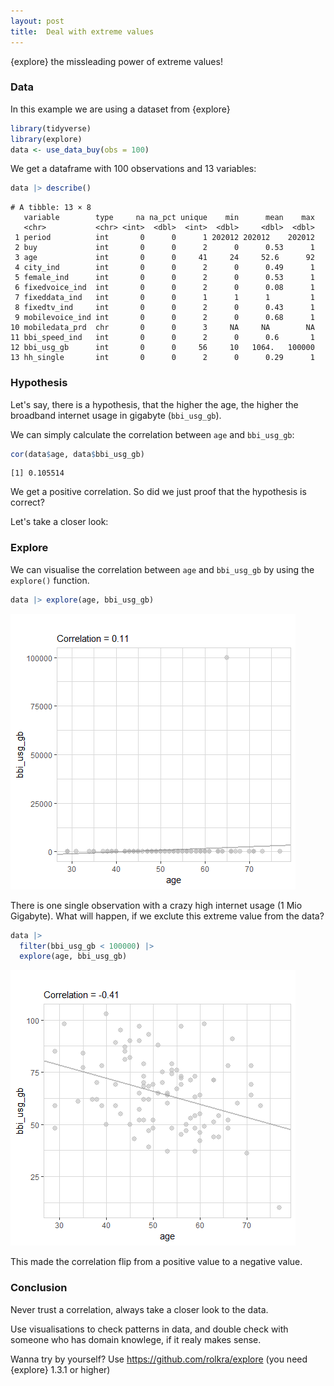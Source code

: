 ```yaml
---
layout: post
title:  Deal with extreme values
---
```


{explore} the missleading power of extreme values!

### Data

In this example we are using a dataset from {explore}

```R
library(tidyverse)
library(explore)
data <- use_data_buy(obs = 100)
```

We get a dataframe with 100 observations and 13 variables:

```R
data |> describe()
```

```
# A tibble: 13 × 8
   variable        type     na na_pct unique    min      mean    max
   <chr>           <chr> <int>  <dbl>  <int>  <dbl>     <dbl>  <dbl>
 1 period          int       0      0      1 202012 202012    202012
 2 buy             int       0      0      2      0      0.53      1
 3 age             int       0      0     41     24     52.6      92
 4 city_ind        int       0      0      2      0      0.49      1
 5 female_ind      int       0      0      2      0      0.53      1
 6 fixedvoice_ind  int       0      0      2      0      0.08      1
 7 fixeddata_ind   int       0      0      1      1      1         1
 8 fixedtv_ind     int       0      0      2      0      0.43      1
 9 mobilevoice_ind int       0      0      2      0      0.68      1
10 mobiledata_prd  chr       0      0      3     NA     NA        NA
11 bbi_speed_ind   int       0      0      2      0      0.6       1
12 bbi_usg_gb      int       0      0     56     10   1064.   100000
13 hh_single       int       0      0      2      0      0.29      1
```

### Hypothesis

Let's say, there is a hypothesis, that the higher the age, the higher the broadband internet usage in gigabyte (`bbi_usg_gb`).

We can simply calculate the correlation between `age` and `bbi_usg_gb`:

```R
cor(data$age, data$bbi_usg_gb)
```

```
[1] 0.105514
```

We get a positive correlation. So did we just proof that the hypothesis is correct?

Let's take a closer look:

### Explore

We can visualise the correlation between `age` and `bbi_usg_gb` by using the `explore()` function.

```R
data |> explore(age, bbi_usg_gb)
```

![expore-correlation](../images/extreme-explore-age-bbiusg.png)

There is one single observation with a crazy high internet usage (1 Mio Gigabyte). 
What will happen, if we exclute this extreme value from the data?

```R
data |>
  filter(bbi_usg_gb < 100000) |>
  explore(age, bbi_usg_gb)
```

![expore-correlation](../images/extreme-explore-age-bbiusg-filter.png)

This made the correlation flip from a positive value to a negative value.

### Conclusion

Never trust a correlation, always take a closer look to the data.

Use visualisations to check patterns in data, and double check with someone who has domain knowlege, if it realy makes sense.

Wanna try by yourself? 
Use <https://github.com/rolkra/explore> (you need {explore} 1.3.1 or higher)
